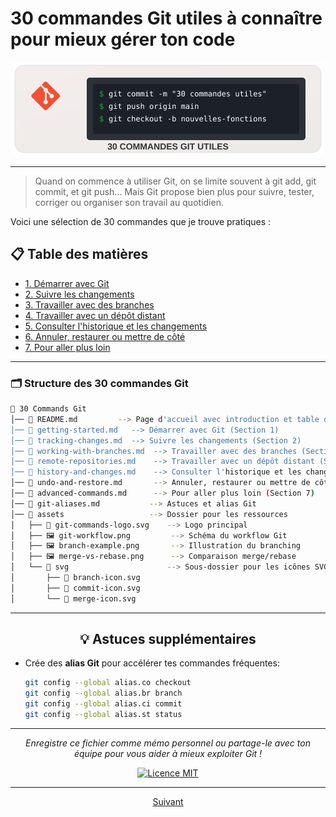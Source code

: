 
# 30 commandes Git utiles à connaître pour mieux gérer ton code

<div align="center">
  <img src="./assets/svg/git-commands-logo.svg" alt="Git 30 commandes utiles" width="500">
</div>

---

> Quand on commence à utiliser Git, on se limite souvent à git add, git commit, et git push...
> Mais Git propose bien plus pour suivre, tester, corriger ou organiser son travail au quotidien.

Voici une sélection de 30 commandes que je trouve pratiques :

## 📋 Table des matières

- [1. Démarrer avec Git](#1-démarrer-avec-git)
- [2. Suivre les changements](#2-suivre-les-changements)
- [3. Travailler avec des branches](#3-travailler-avec-des-branches)
- [4. Travailler avec un dépôt distant](#4-travailler-avec-un-dépôt-distant-ex--github)
- [5. Consulter l'historique et les changements](#5-consulter-lhistorique-et-les-changements)
- [6. Annuler, restaurer ou mettre de côté](#6-annuler-restaurer-ou-mettre-de-côté)
- [7. Pour aller plus loin](#7-pour-aller-plus-loin)

---
### 🗂️ Structure des 30 commandes Git

```bash
📂 30 Commands Git
│── 📄 README.md         --> Page d'accueil avec introduction et table des matières
│── 📄 getting-started.md   --> Démarrer avec Git (Section 1)
│── 📄 tracking-changes.md  --> Suivre les changements (Section 2)
│── 📄 working-with-branches.md  --> Travailler avec des branches (Section 3)
│── 📄 remote-repositories.md    --> Travailler avec un dépôt distant (Section 4)
│── 📄 history-and-changes.md    --> Consulter l'historique et les changements (Section 5)
│── 📄 undo-and-restore.md       --> Annuler, restaurer ou mettre de côté (Section 6)
│── 📄 advanced-commands.md      --> Pour aller plus loin (Section 7)
│── 📄 git-aliases.md           --> Astuces et alias Git
│── 📂 assets                   --> Dossier pour les ressources
│   ├── 📄 git-commands-logo.svg    --> Logo principal
│   ├── 🖼️ git-workflow.png         --> Schéma du workflow Git
│   ├── 🖼️ branch-example.png       --> Illustration du branching
│   ├── 🖼️ merge-vs-rebase.png      --> Comparaison merge/rebase
│   └── 📂 svg                      --> Sous-dossier pour les icônes SVG
│       ├── 📄 branch-icon.svg
│       ├── 📄 commit-icon.svg
│       └── 📄 merge-icon.svg
```

<!-- ## 3. Travailler avec des branches

| Commande | Description |
|----------|-------------|
| `git branch` | Affiche la liste des branches existantes. |
| `git branch nom_branche` | Crée une nouvelle branche. |
| `git checkout nom_branche` | Change de branche. |
| `git checkout -b nom_branche` | Crée une branche ET bascule dessus directement. |
| `git merge nom_branche` | Fusionne une branche dans celle en cours. |
| `git branch -d nom_branche` | Supprime une branche locale. |

## 4. Travailler avec un dépôt distant (ex : GitHub)

| Commande | Description |
|----------|-------------|
| `git remote -v` | Liste les dépôts distants (pour voir si ton projet est lié à GitHub). |
| `git remote add origin [url]` | Connecte ton dépôt local à un dépôt distant. |
| `git push origin branche` | Envoie ton code vers le dépôt distant. |
| `git pull origin branche` | Récupère et fusionne les modifs du dépôt distant. |
| `git fetch origin` | Récupère les modifs du dépôt sans les fusionner automatiquement. |

## 5. Consulter l'historique et les changements

| Commande | Description |
|----------|-------------|
| `git log` | Liste tous les commits effectués. |
| `git log --oneline` | Affiche les commits en version compacte. |
| `git diff` | Montre les différences non ajoutées (entre fichier modifié et version enregistrée). |
| `git diff --staged` | Montre les différences déjà ajoutées (en attente de commit). |

## 6. Annuler, restaurer ou mettre de côté

| Commande | Description |
|----------|-------------|
| `git reset fichier` | Enlève un fichier de la staging area (mais garde les modifs). |
| `git reset --hard [commit]` | Repart sur un ancien commit et supprime tout ce qu'il y a après. |
| `git stash` | Sauvegarde temporairement les modifs en cours (pour changer de branche sans perdre). |
| `git stash pop` | Récupère les modifications mises de côté. |

## 7. Pour aller plus loin

| Commande | Description |
|----------|-------------|
| `git rebase branche` | Rejoue les commits d'une branche sur une autre, pour un historique plus propre. |
| `git cherry-pick [commit]` | Applique un commit précis sur ta branche actuelle (sans tout fusionner). | -->

---

<div align="center">
  
## 💡 Astuces supplémentaires

</div>

- Crée des **alias Git** pour accélérer tes commandes fréquentes:
  ```bash
  git config --global alias.co checkout
  git config --global alias.br branch
  git config --global alias.ci commit
  git config --global alias.st status
  ```

<!-- - Utilise un **outil graphique** comme GitKraken, SourceTree ou l'intégration Git de ton IDE pour visualiser plus facilement les branches.

- Envisage d'utiliser un fichier `.gitignore` pour exclure automatiquement certains fichiers du versionnement (logs, fichiers de config, dossiers de dépendances...). -->

---

<div align="center">
  
*Enregistre ce fichier comme mémo personnel ou partage-le avec ton équipe pour vous aider à mieux exploiter Git !*

[![Licence MIT](https://img.shields.io/badge/Licence-MIT-blue.svg)](LICENSE)

---

</div>
<p align="center">
  <a href="./GuideGitCmd/demarrer-Git.md">Suivant</a>
</p>
